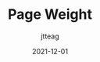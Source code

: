 ---
author: jtteag
date: 2021-12-01
permalink: false
publisher: httparchive
tags:
  - studies
  - performance
target_url: https://almanac.httparchive.org/en/2021/page-weight
title: Page Weight
---
